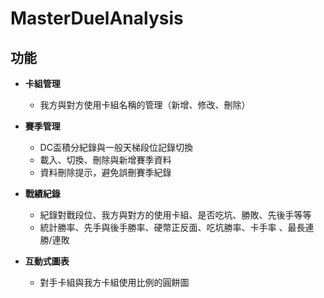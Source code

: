 # MasterDuelAnalysis

## 功能

- **卡組管理**  
  - 我方與對方使用卡組名稱的管理（新增、修改、刪除）  

- **賽季管理**
  - DC盃積分紀錄與一般天梯段位記錄切換
  - 載入、切換、刪除與新增賽季資料  
  - 資料刪除提示，避免誤刪賽季紀錄

- **戰績紀錄**  
  - 紀錄對戰段位、我方與對方的使用卡組、是否吃坑、勝敗、先後手等等  
  - 統計勝率、先手與後手勝率、硬幣正反面、吃坑勝率、卡手率 、最長連勝/連敗 

- **互動式圖表**  
  - 對手卡組與我方卡組使用比例的圓餅圖  



